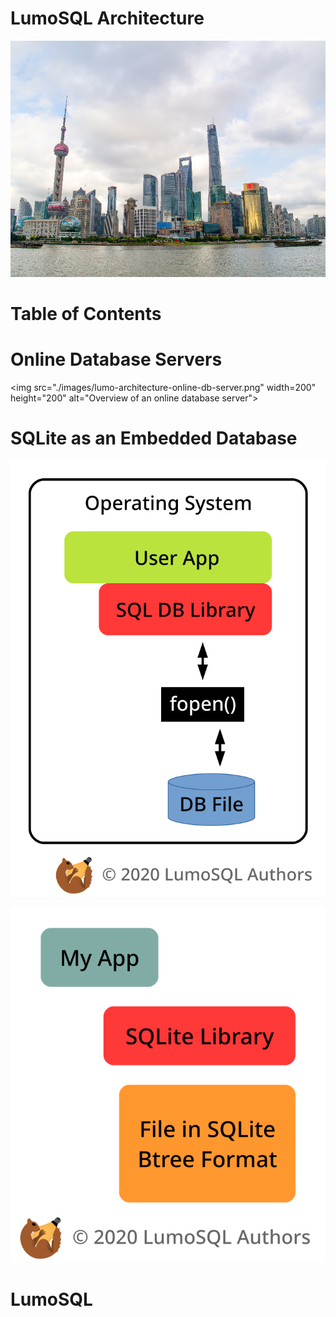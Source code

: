 <!-- SPDX-License-Identifier: CC-BY-SA-4.0 -->
<!-- SPDX-FileCopyrightText: 2020 The LumoSQL Authors -->
<!-- SPDX-ArtifactOfProjectName: LumoSQL -->
<!-- SPDX-FileType: Documentation -->
<!-- SPDX-FileComment: Original by Dan Shearer, 2020 -->

LumoSQL Architecture
====================

![](./images/lumo-architecture-intro.jpg "Shanghai Skyline from Pxfuel, CC0 license, https://www.pxfuel.com/en/free-photo-oyvbv")



Table of Contents
=================

# Online Database Servers

<img src="./images/lumo-architecture-online-db-server.png"  width=200" height="200" alt="Overview of an online database server">

<!-- ![](./images/lumo-architecture-online-db-server-scale.png "How an online database server scales") -->

# SQLite as an Embedded Database

![](./images/lumo-architecture-sqlite-overview.png "Overview of a SQLite being an embedded database server")

![](./images/lumo-architecture-sqlite-parts.png "The simplest view of the three parts to SQLite in typical embedded use")


LumoSQL
=======



